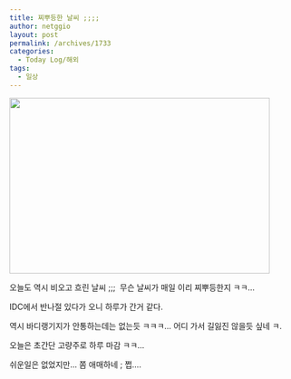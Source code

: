 ```yaml
---
title: 찌뿌등한 날씨 ;;;;
author: netggio
layout: post
permalink: /archives/1733
categories:
  - Today Log/해외
tags:
  - 일상
---
```

<IMG style="MARGIN-TOP: 0px; WIDTH: 459px; HEIGHT: 310px" alt="" onerror="if (this.src != '/skin/admin/whitedream/image/spacer.gif') { this.src='/skin/admin/whitedream/image/spacer.gif' }" src="http://blog.netggio.pe.kr/attach/1/1409903506.jpg?randseed=0.7302980344532955" width=120 height=90>  
  
오늘도 역시 비오고 흐린 날씨 ;;;&nbsp; 무슨 날씨가 매일 이리 찌뿌등한지 ㅋㅋ&#8230;  
  
IDC에서 반나절 있다가 오니 하루가 간거 같다.&nbsp;   
  
역시 바디랭기지가 안통하는데는 없는듯 ㅋㅋㅋ&#8230; 어디 가서 길잃진 않을듯 싶네 ㅋ.  
  
오늘은 초간단 고량주로 하루 마감 ㅋㅋ&#8230;  
  
쉬운일은 없었지만&#8230; 쫌 애매하네 ; 쩝&#8230;.